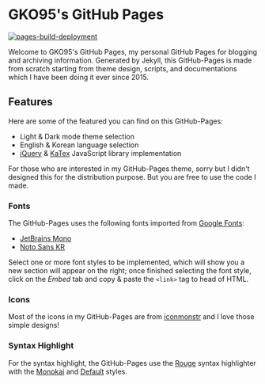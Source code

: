 # GKO95's GitHub Pages
[![pages-build-deployment](https://github.com/GKO95/GKO95.github.io/actions/workflows/pages/pages-build-deployment/badge.svg?branch=master)](https://github.com/GKO95/GKO95.github.io/actions/workflows/pages/pages-build-deployment)

Welcome to GKO95's GitHub Pages, my personal GitHub Pages for blogging and archiving information. Generated by Jekyll, this GitHub-Pages is made from scratch starting from theme design, scripts, and documentations which I have been doing it ever since 2015.

## Features
Here are some of the featured you can find on this GitHub-Pages:
* Light & Dark mode theme selection
* English & Korean language selection
* [jQuery](https://jquery.com/) & [KaTex](https://katex.org/) JavaScript library implementation

For those who are interested in my GitHub-Pages theme, sorry but I didn't designed this for the distribution purpose. But you are free to use the code I made.

### Fonts
The GitHub-Pages uses the following fonts imported from [Google Fonts](https://fonts.google.com/):
* [JetBrains Mono](https://www.jetbrains.com/lp/mono/)
* [Noto Sans KR](https://fonts.google.com/specimen/Noto+Sans+KR)

Select one or more font styles to be implemented, which will show you a new section will appear on the right; once finished selecting the font style, click on the *Embed* tab and copy & paste the `<link>` tag to head of HTML.

### Icons
Most of the icons in my GitHub-Pages are from [iconmonstr](https://iconmonstr.com/) and I love those simple designs!

### Syntax Highlight
For the syntax highlight, the GitHub-Pages use the [Rouge](http://rouge.jneen.net/) syntax highlighter with the [Monokai](https://raw.githubusercontent.com/jwarby/pygments-css/master/monokai.css) and [Default](https://raw.githubusercontent.com/jwarby/pygments-css/master/default.css) styles.
